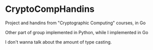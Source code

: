 # CryptoCompHandins
Project and handins from "Cryptographic Computing" courses, in Go

Other part of group implemented in Python, while I implemented in Go

I don't wanna talk about the amount of type casting.
